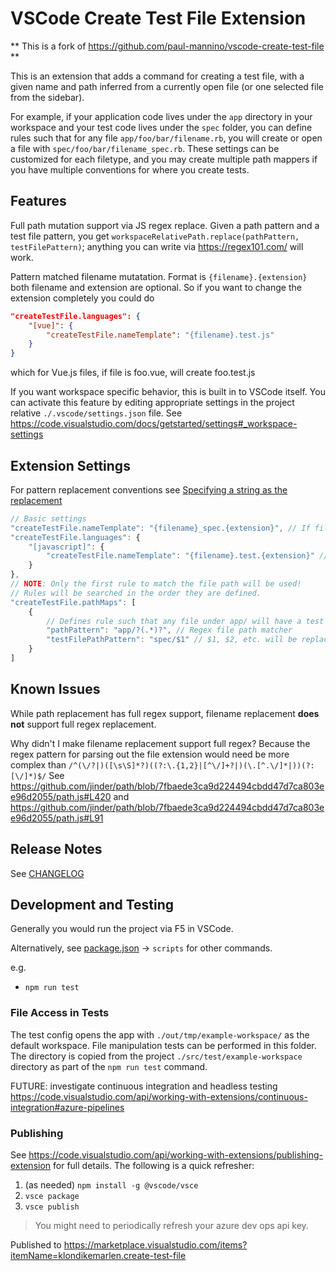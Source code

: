# VSCode Create Test File Extension

** This is a fork of https://github.com/paul-mannino/vscode-create-test-file **

This is an extension that adds a command for creating a test file, with a given name and path inferred from a currently open file (or one selected file from the sidebar).

For example, if your application code lives under the `app` directory in your workspace and your test code lives under the `spec` folder, you can define rules such that for any file `app/foo/bar/filename.rb`, you will create or open a file with `spec/foo/bar/filename_spec.rb`. These settings can be customized for each filetype, and you may create multiple
path mappers if you have multiple conventions for where you create tests.

## Features

Full path mutation support via JS regex replace.
Given a path pattern and a test file pattern, you get `workspaceRelativePath.replace(pathPattern, testFilePattern)`; anything you can write via https://regex101.com/ will work.

Pattern matched filename mutatation. Format is `{filename}.{extension}` both filename and extension are optional. So if you want to change the extension completely you could do
```json
"createTestFile.languages": {
    "[vue]": {
        "createTestFile.nameTemplate": "{filename}.test.js"
    }
}
```
which for Vue.js files, if file is foo.vue, will create foo.test.js

If you want workspace specific behavior, this is built in to VSCode itself. You can activate this feature by editing appropriate settings in the project relative `./.vscode/settings.json` file. See https://code.visualstudio.com/docs/getstarted/settings#_workspace-settings

## Extension Settings

For pattern replacement conventions see [Specifying a string as the replacement](https://developer.mozilla.org/en-US/docs/Web/JavaScript/Reference/Global_Objects/String/replace#specifying_a_string_as_the_replacement)

```javascript -- instead of json to support comments
// Basic settings
"createTestFile.nameTemplate": "{filename}_spec.{extension}", // If file is named foo.bar, will create test named foo_spec.bar
"createTestFile.languages": {
    "[javascript]": {
        "createTestFile.nameTemplate": "{filename}.test.{extension}" // For javascript, if file is foo.js, will create foo.test.js
    }
},
// NOTE: Only the first rule to match the file path will be used!
// Rules will be searched in the order they are defined.
"createTestFile.pathMaps": [
    {
        // Defines rule such that any file under app/ will have a test file created under spec/
        "pathPattern": "app/?(.*)?", // Regex file path matcher
        "testFilePathPattern": "spec/$1" // $1, $2, etc. will be replaced with the matching text from the pathPattern
    }
]
```

## Known Issues

While path replacement has full regex support, filename replacement **does not** support full regex replacement.

Why didn't I make filename replacement support full regex? Because the regex pattern for parsing out the file extension would need be more complex than `/^(\/?|)([\s\S]*?)((?:\.{1,2}|[^\/]+?|)(\.[^.\/]*|))(?:[\/]*)$/` See https://github.com/jinder/path/blob/7fbaede3ca9d224494cbdd47d7ca803ee96d2055/path.js#L420 and https://github.com/jinder/path/blob/7fbaede3ca9d224494cbdd47d7ca803ee96d2055/path.js#L91

## Release Notes

See [CHANGELOG](./CHANGELOG.md)

## Development and Testing

Generally you would run the project via F5 in VSCode.

Alternatively, see [package.json](./package.json) -> `scripts` for other commands.

e.g.
- `npm run test`

### File Access in Tests

The test config opens the app with `./out/tmp/example-workspace/` as the default workspace.
File manipulation tests can be performed in this folder. The directory is copied from the project `./src/test/example-workspace` directory as part of the `npm run test` command.

FUTURE: investigate continuous integration and headless testing https://code.visualstudio.com/api/working-with-extensions/continuous-integration#azure-pipelines

### Publishing

See https://code.visualstudio.com/api/working-with-extensions/publishing-extension for full details. The following is a quick refresher:

1. (as needed) `npm install -g @vscode/vsce`
2. `vsce package`
3. `vsce publish`

> You might need to periodically refresh your azure dev ops api key.

Published to https://marketplace.visualstudio.com/items?itemName=klondikemarlen.create-test-file
